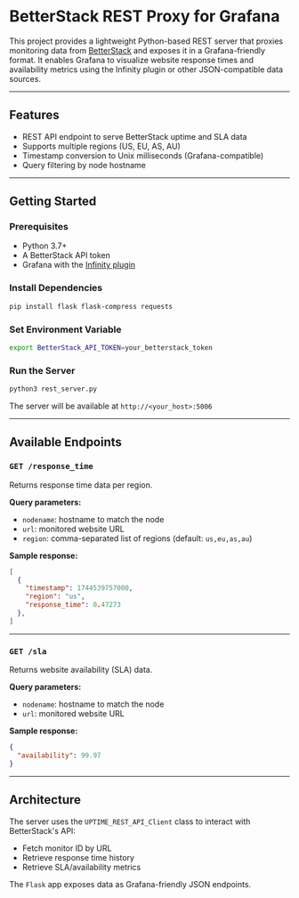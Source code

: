 # BetterStack REST Proxy for Grafana

This project provides a lightweight Python-based REST server that proxies monitoring data from [BetterStack](https://betterstack.com) and exposes it in a Grafana-friendly format. It enables Grafana to visualize website response times and availability metrics using the Infinity plugin or other JSON-compatible data sources.

---

## Features

- REST API endpoint to serve BetterStack uptime and SLA data
- Supports multiple regions (US, EU, AS, AU)
- Timestamp conversion to Unix milliseconds (Grafana-compatible)
- Query filtering by node hostname

---

## Getting Started

### Prerequisites
- Python 3.7+
- A BetterStack API token
- Grafana with the [Infinity plugin](https://grafana.com/grafana/plugins/yesoreyeram-infinity-datasource/)

### Install Dependencies
```bash
pip install flask flask-compress requests
```

### Set Environment Variable
```bash
export BetterStack_API_TOKEN=your_betterstack_token
```

### Run the Server
```bash
python3 rest_server.py
```

The server will be available at `http://<your_host>:5006`

---

## Available Endpoints

### `GET /response_time`
Returns response time data per region.

**Query parameters:**
- `nodename`: hostname to match the node
- `url`: monitored website URL
- `region`: comma-separated list of regions (default: `us,eu,as,au`)

**Sample response:**
```json
[
  {
    "timestamp": 1744539757000,
    "region": "us",
    "response_time": 0.47273
  },
]
```

---

### `GET /sla`
Returns website availability (SLA) data.

**Query parameters:**
- `nodename`: hostname to match the node
- `url`: monitored website URL

**Sample response:**
```json
{
  "availability": 99.97
}
```

---

## Architecture

The server uses the `UPTIME_REST_API_Client` class to interact with BetterStack's API:
- Fetch monitor ID by URL
- Retrieve response time history
- Retrieve SLA/availability metrics

The `Flask` app exposes data as Grafana-friendly JSON endpoints.
